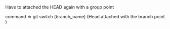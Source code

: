 Have to attached the HEAD again with a group point

command => git switch (branch_name)
(Head attached with the branch point )